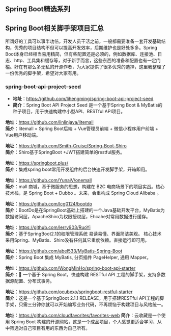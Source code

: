 ## Spring Boot精选系列

## Spring Boot相关脚手架项目汇总
所谓好的工具可以事半功倍，开发人员干活之前，一般都需要准备一套开发基础结构，优秀的项目结构不但可以提高开发效率，后期维护也是好处多多。Spring Boot本身已经相当易用精简，但有些配置还是必须的，例如数据库、连接池、日志、http、工具集和缓存等，对于新手而言，这些东西的准备和配置也有一定门槛。好在有那么多无私的开源作者，为大家提供了很多优秀的选择，这里我整理了一份优秀的脚手架，希望对大家有用。

 ### spring-boot-api-project-seed  
  - **地址**：https://github.com/lihengming/spring-boot-api-project-seed  
  - **简介**：Spring Boot API Project Seed 是一个基于Spring Boot & MyBatis的种子项目，用于快速构建中小型API、RESTful API项目。
  
  **地址**：https://github.com/linlinjava/litemall  
  **简介**：litemall = Spring Boot后端 + Vue管理员前端 + 微信小程序用户前端 + Vue用户移动端。
  
  **地址**：https://github.com/Smith-Cruise/Spring-Boot-Shiro  
  **简介**：Shiro基于SpringBoot +JWT搭建简单的restful服务。
  
  **地址**：https://springboot.plus/  
  **简介**：集成spring boot常用开发组件的后台快速开发脚手架，开箱即用。
  
  **地址**：https://github.com/YunaiV/onemall  
  **简介**：mall 商城，基于微服务的思想，构建在 B2C 电商场景下的项目实战。核心技术栈，是 Spring Boot + Dubbo 。未来，会重构成 Spring Cloud Alibaba 。
  
  **地址**：https://github.com/lcg0124/bootdo  
  **简介**：BootDo是在SpringBoot基础上搭建的一个Java基础开发平台，MyBatis为数据访问层，ApacheShiro为权限授权层，Ehcahe对常用数据进行缓存。
  
  **地址**：https://github.com/lerry903/RuoYi   
  **简介**：基于SpringBoot2.1的权限管理系统 易读易懂、界面简洁美观。 核心技术采用Spring、MyBatis、Shiro没有任何其它重度依赖。直接运行即可用。
  
  **地址**：https://github.com/abel533/MyBatis-Spring-Boot  
  **简介**：Spring Boot 集成 MyBatis, 分页插件 PageHelper, 通用 Mapper。
  
  **地址**：https://github.com/WongMinHo/spring-boot-api-starter  
  **简介**：🚀 一个基于 Spring Boot，快速构建 RESTful API 工程的脚手架，支持多数据源配置、分布式事务。
  
  **地址**：https://github.com/ocubexo/springboot-restful-starter  
  **简介**：这是一个基于SpringBoot 2.1.1 RELEASE，用于搭建RESTful API工程的脚手架，只需三分钟你就可以开始编写业务代码，不再烦恼于构建项目与风格统一。
  
  **地址**：https://github.com/cloudfavorites/favorites-web 
  **简介**：云收藏是一个使用 Spring Boot 构建的开源网站，这是一个成品项目，个人感觉更适合学习，从中筛选对自己项目有用的东西为自己所有。
  

  
  
    
   
 
